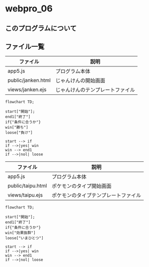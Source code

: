 # webpro_06

## このプログラムについて

## ファイル一覧
ファイル | 説明
-|-
app5.js | プログラム本体
public/janken.html | じゃんけんの開始画面
views/janken.ejs | じゃんけんのテンプレートファイル


```mermaid
flowchart TD;

start["開始"];
end1["終了"]
if{"条件に合うか"}
win["勝ち"]
loose["負け"]

start --> if
if -->|yes| win
win --> end1
if -->|nol| loose
```

ファイル | 説明
-|-
app5.js | プログラム本体
public/taipu.html | ポケモンのタイプ開始画面
views/taipu.ejs | ポケモンのタイプテンプレートファイル

```mermaid
flowchart TD;

start["開始"];
end1["終了"]
if{"条件に合うか"}
win["効果抜群"]
loose["いまひとつ"]

start --> if
if -->|yes| win
win --> end1
if -->|nol| loose
```